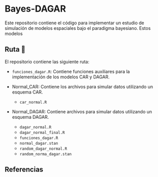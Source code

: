 # Bayes-DAGAR

Este repositorio contiene el código para implementar un estudio de simulación de modelos espaciales bajo el paradigma bayesiano. Estos modelos 

## Ruta :file_folder:

El repositorio contiene las siguiente ruta:

* `funciones_dagar.R`: Contiene funciones auxiliares para la implementación de los modelos CAR y DAGAR.

* Normal_CAR: Contiene los archivos para simular datos utilizando un esquema CAR.
    * `car_normal.R`

* Normal_DAGAR: Contiene archivos para simular datos utilizando un esquema DAGAR.
    * `dagar_normal.R`
    * `dagar_normal_final.R`
    * `funciones_dagar.R`
    * `normal_dagar.stan`
    * `random_dagar_normal.R`
    * `random_norma_dagar.stan`

## Referencias



